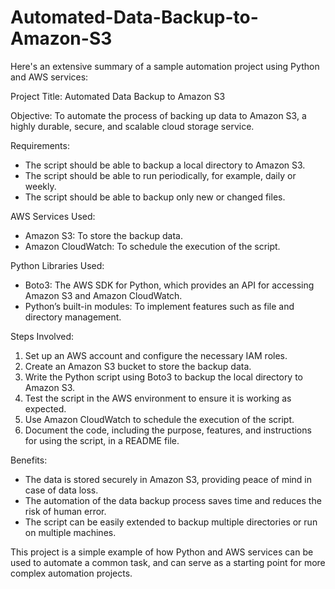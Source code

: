 # Automated-Data-Backup-to-Amazon-S3
Here's an extensive summary of a sample automation project using Python and AWS services:

Project Title: Automated Data Backup to Amazon S3

Objective: To automate the process of backing up data to Amazon S3, a highly durable, secure, and scalable cloud storage service.

Requirements:
* The script should be able to backup a local directory to Amazon S3.
* The script should be able to run periodically, for example, daily or weekly.
* The script should be able to backup only new or changed files.

AWS Services Used:
* Amazon S3: To store the backup data.
* Amazon CloudWatch: To schedule the execution of the script.

Python Libraries Used:
* Boto3: The AWS SDK for Python, which provides an API for accessing Amazon S3 and Amazon CloudWatch.
* Python’s built-in modules: To implement features such as file and directory management.

Steps Involved:
1. Set up an AWS account and configure the necessary IAM roles.
2. Create an Amazon S3 bucket to store the backup data.
3. Write the Python script using Boto3 to backup the local directory to Amazon S3.
4. Test the script in the AWS environment to ensure it is working as expected.
5. Use Amazon CloudWatch to schedule the execution of the script.
6. Document the code, including the purpose, features, and instructions for using the script, in a README file.

Benefits:
* The data is stored securely in Amazon S3, providing peace of mind in case of data loss.
* The automation of the data backup process saves time and reduces the risk of human error.
* The script can be easily extended to backup multiple directories or run on multiple machines.

This project is a simple example of how Python and AWS services can be used to automate a common task, and can serve as a starting point for more complex automation projects.
